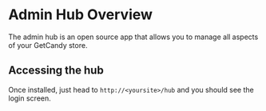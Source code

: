 # Admin Hub Overview

The admin hub is an open source app that allows you to manage all aspects of your GetCandy store.

## Accessing the hub

Once installed, just head to `http://<yoursite>/hub` and you should see the login screen.
